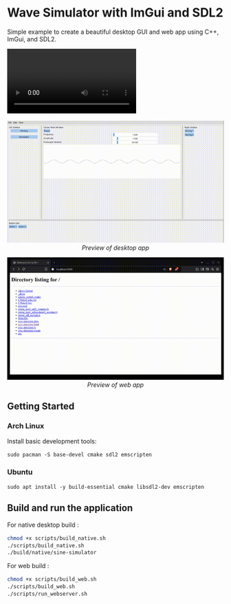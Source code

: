 # Wave Simulator with ImGui and SDL2

Simple example to create a beautiful desktop GUI and web app using C++, ImGui, and SDL2.

![Pro Design Desktop App preview](https://github.com/ywiyogo/Sine-Simulator-Imgui/raw/refs/heads/master/docs/pro_desktop.mp4)

<p align="center">
  <img src="docs/desktop.gif" width="800" alt="Desktop app preview">
  <br>
  <em>Preview of desktop app</em>
</p>

<p align="center">
  <img src="docs/webapp.gif" width="800" alt="Web app preview on a browser">
  <br>
  <em>Preview of web app</em>
</p>

## Getting Started

### Arch Linux

Install basic development tools:
```
sudo pacman -S base-devel cmake sdl2 emscripten
```

### Ubuntu

```
sudo apt install -y build-essential cmake libsdl2-dev emscripten
```

## Build and run the application

For native desktop build :

```bash
chmod +x scripts/build_native.sh
./scripts/build_native.sh
./build/native/sine-simulator
```

For web build :

```bash
chmod +x scripts/build_web.sh
./scripts/build_web.sh
./scripts/run_webserver.sh
```
